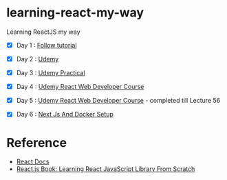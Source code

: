 # learning-react-my-way
Learning ReactJS my way


* [x] Day 1 : [Follow tutorial](https://reactjs.org/tutorial/tutorial.html)
* [x] Day 2 : [Udemy](https://www.udemy.com/node-with-react-fullstack-web-development/learn/v4/overview)
* [x] Day 3 : [Udemy Practical](https://www.udemy.com/node-with-react-fullstack-web-development/learn/v4/overview)
* [x] Day 4 : [Udemy React Web Developer Course](https://www.udemy.com/react-2nd-edition)
* [x] Day 5 : [Udemy React Web Developer Course](https://www.udemy.com/react-2nd-edition) - completed till Lecture 56 
* [x] Day 6 : [Next Js And Docker Setup](https://medium.com/@khwsc1/a-simple-react-next-js-app-development-on-docker-6f0bd3f78c2c)


# Reference
* [React Docs](https://reactjs.org)
* [React.js Book: Learning React JavaScript Library From Scratch](https://www.amazon.co.uk/dp/1521546185/ref=cm_cr_ryp_prd_ttl_sol_0)
